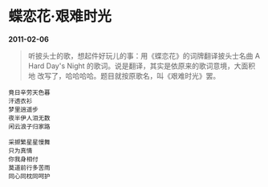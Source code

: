 # 蝶恋花·艰难时光

__2011-02-06__

> 听披头士的歌，想起件好玩儿的事：用《蝶恋花》的词牌翻译披头士名曲 A
> Hard Day's Night 的歌词。说是翻译，其实是依原来的歌词意境，大面积地
> 改写了，哈哈哈哈。题目就按原歌名，叫《艰难时光》罢。

```
竟日辛劳天色暮
汗透衣衫
梦里逍遥步
夜半伊人泪无数
闲云浪子归家路

采撷繁星星慢舞
只为真情
你我身相付
莫道前行多苦雨
同心同枕同呵护
```
